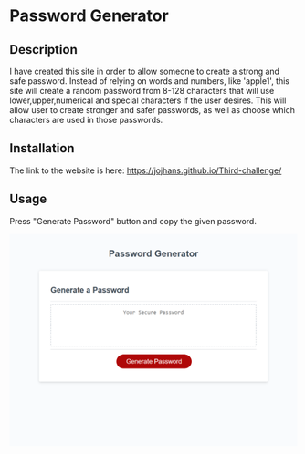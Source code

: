 # Password Generator

## Description

I have created this site in order to allow someone to create a strong and safe password. Instead of relying on words and numbers, like 'apple1', this site will create a random password from 8-128 characters that will use lower,upper,numerical and special characters if the user desires. This will allow user to create stronger and safer passwords, as well as choose which characters are used in those passwords.

## Installation

The link to the website is here: https://jojhans.github.io/Third-challenge/
## Usage

Press "Generate Password" button and copy the given password. 


   ![Password Generator](/Assets/thirdchallenge.png)
